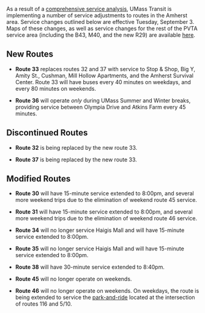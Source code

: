 As a result of a [comprehensive service analysis][csa], UMass Transit is
implementing a number of service adjustments to routes in the Amherst
area. Service changes outlined below are effective Tuesday, September 3.
Maps of these changes, as well as service changes for the rest of the
PVTA service area (including the B43, M40, and the new R29) are available
[here][newpvta].

New Routes
----------
* **Route 33** replaces routes 32 and 37 with service to Stop &amp; Shop,
  Big Y, Amity St., Cushman, Mill Hollow Apartments, and the Amherst
  Survival Center. Route 33 will have buses every 40 minutes on
  weekdays, and every 80 minutes on weekends.

* **Route 36** will operate *only* during UMass Summer and Winter breaks,
  providing service between Olympia Drive and Atkins Farm every 45
  minutes.

Discontinued Routes
-------------------
* **Route 32** is being replaced by the new route 33.

* **Route 37** is being replaced by the new route 33.

Modified Routes
---------------
* **Route 30** will have 15-minute service extended to 8:00pm, and several
  more weekend trips due to the elimination of weekend route 45 service.

* **Route 31** will have 15-minute service extended to 8:00pm, and several
  more weekend trips due to the elimination of weekend route 46 service.

* **Route 34** will no longer service Haigis Mall and will have 15-minute
  service extended to 8:00pm.

* **Route 35** will no longer service Haigis Mall and will have 15-minute
  service extended to 8:00pm.

* **Route 38** will have 30-minute service extended to 8:40pm.

* **Route 45** will no longer operate on weekends.

* **Route 46** will no longer operate on weekends. On weekdays, the
  route is being extended to service the [park-and-ride][par] located at the
  intersection of routes 116 and 5/10.


[csa]: http://pvta.com/csa.php
[newpvta]: http://pvta.com/newService.php
[par]: https://www.google.com/maps/place/42%C2%B028'08.8%22N+72%C2%B036'53.6%22W/@42.4690995,-72.6149,15z/data=!3m1!4b1!4m2!3m1!1s0x0:0x0

